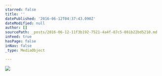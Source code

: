```yaml
---
starred: false
title: ''
datePublished: '2016-06-12T04:37:43.090Z'
dateModified: null
author: []
sourcePath: _posts/2016-06-12-11f3b192-7521-4a4f-87c5-081b22bd5210.md
inFeed: true
hasPage: false
inNav: false
_type: MediaObject

---
```

![](https://the-grid-user-content.s3-us-west-2.amazonaws.com/67ad2ec3-f14d-4969-9d65-711a5d6ad36f.jpg)